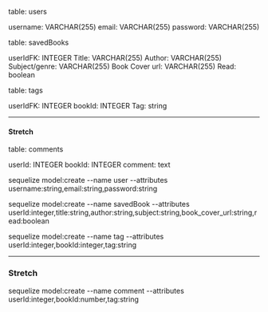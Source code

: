 table: users

username: VARCHAR(255)
email: VARCHAR(255)
password: VARCHAR(255)

table: savedBooks

userIdFK: INTEGER
Title: VARCHAR(255)
Author: VARCHAR(255)
Subject/genre: VARCHAR(255)
Book Cover url: VARCHAR(255)
Read: boolean

table: tags

userIdFK: INTEGER
bookId: INTEGER
Tag: string

---
#### Stretch
table: comments

userId: INTEGER
bookId: INTEGER
comment: text



sequelize model:create --name user --attributes username:string,email:string,password:string

sequelize model:create --name savedBook --attributes userId:integer,title:string,author:string,subject:string,book_cover_url:string,read:boolean

sequelize model:create --name tag --attributes userId:integer,bookId:integer,tag:string


---
### Stretch
sequelize model:create --name comment --attributes userId:integer,bookId:number,tag:string



